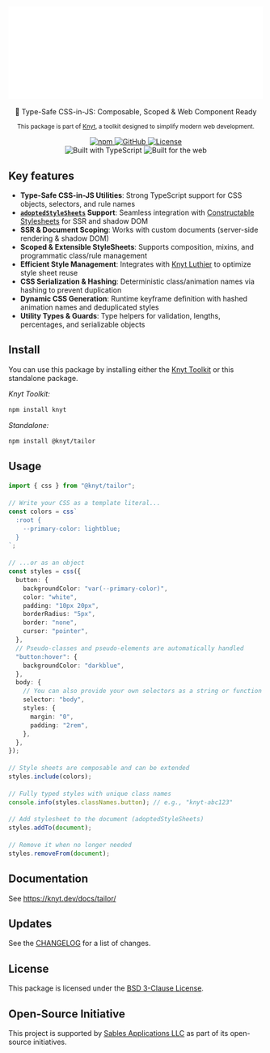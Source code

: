 <div align="center">

[![Knyt](./docs/banner.svg)](https://knyt.dev/docs/tailor/)

👔 Type-Safe CSS-in-JS: Composable, Scoped & Web Component Ready

<small>

This package is part of [Knyt](https://knyt.dev/), a toolkit designed to simplify modern web development.

</small>

[ ![npm](https://img.shields.io/npm/v/@knyt/tailor?style=flat-square&labelColor=444) ](https://www.npmjs.com/package/@knyt/tailor)
[ ![GitHub](https://img.shields.io/badge/Source_Code-black?style=flat-square&label=GitHub&labelColor=444) ](https://github.com/sables-app/knyt/tree/main/packages/tailor)
[ ![License](https://img.shields.io/badge/License-BSD_3_Clause-blue?style=flat-square&labelColor=444) ](https://github.com/sables-app/knyt/blob/main/LICENSE)
<br />
![Built with TypeScript](https://img.shields.io/badge/Built%20with-TypeScript-3178c6.svg?style=flat-square&logo=typescript&labelColor=444)
![Built for the web](https://img.shields.io/badge/Built_for-the_web-e34f26.svg?style=flat-square&logo=HTML5&labelColor=444)

</div>

## Key features

- **Type-Safe CSS-in-JS Utilities**: Strong TypeScript support for CSS objects, selectors, and rule names
- **[`adoptedStyleSheets`][adoptedStyleSheets] Support**: Seamless integration with [Constructable Stylesheets][] for SSR and shadow DOM
- **SSR & Document Scoping**: Works with custom documents (server-side rendering & shadow DOM)
- **Scoped & Extensible StyleSheets**: Supports composition, mixins, and programmatic class/rule management
- **Efficient Style Management**: Integrates with [Knyt Luthier](https://knyt.dev/docs/luthier) to optimize style sheet reuse
- **CSS Serialization & Hashing**: Deterministic class/animation names via hashing to prevent duplication
- **Dynamic CSS Generation**: Runtime keyframe definition with hashed animation names and deduplicated styles
- **Utility Types & Guards**: Type helpers for validation, lengths, percentages, and serializable objects

[adoptedStyleSheets]: https://developer.mozilla.org/en-US/docs/Web/API/ShadowRoot/adoptedStyleSheets
[Constructable Stylesheets]: https://web.dev/articles/constructable-stylesheets

## Install

You can use this package by installing either the [Knyt Toolkit](https://knyt.dev/docs/toolkit) or this standalone package.

_Knyt Toolkit:_

```sh
npm install knyt
```

_Standalone:_

```sh
npm install @knyt/tailor
```

## Usage

```ts
import { css } from "@knyt/tailor";

// Write your CSS as a template literal...
const colors = css`
  :root {
    --primary-color: lightblue;
  }
`;

// ...or as an object
const styles = css({
  button: {
    backgroundColor: "var(--primary-color)",
    color: "white",
    padding: "10px 20px",
    borderRadius: "5px",
    border: "none",
    cursor: "pointer",
  },
  // Pseudo-classes and pseudo-elements are automatically handled
  "button:hover": {
    backgroundColor: "darkblue",
  },
  body: {
    // You can also provide your own selectors as a string or function
    selector: "body",
    styles: {
      margin: "0",
      padding: "2rem",
    },
  },
});

// Style sheets are composable and can be extended
styles.include(colors);

// Fully typed styles with unique class names
console.info(styles.classNames.button); // e.g., "knyt-abc123"

// Add stylesheet to the document (adoptedStyleSheets)
styles.addTo(document);

// Remove it when no longer needed
styles.removeFrom(document);
```

## Documentation

See https://knyt.dev/docs/tailor/

## Updates

See the [CHANGELOG](./CHANGELOG.md) for a list of changes.

## License

This package is licensed under the [BSD 3-Clause License](./LICENSE).

## Open-Source Initiative

This project is supported by [Sables Applications LLC](https://sables.app) as part of its open-source initiatives.
